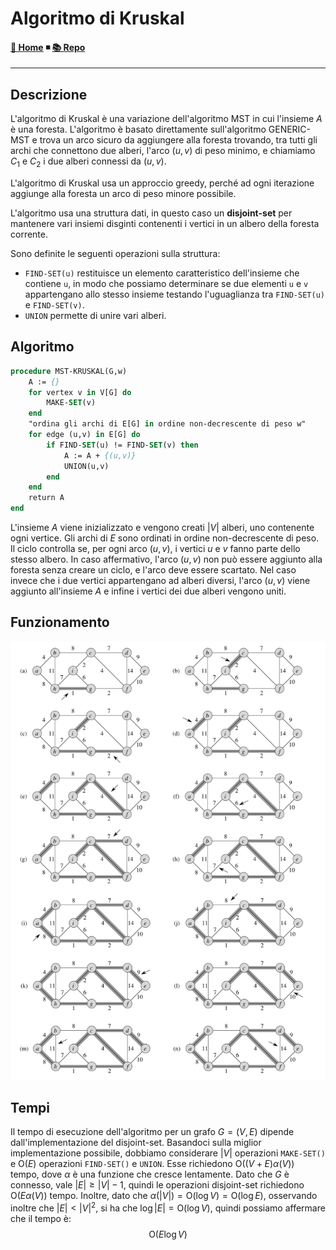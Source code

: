 # Algoritmo di Kruskal

#### [🏡 Home](index.html) ◾ [📚 Repo](https://github.com/jack23247/ricettario)

---

## Descrizione

L'algoritmo di Kruskal è una variazione dell'algoritmo MST in cui l'insieme $A$ è una foresta. L'algoritmo è basato direttamente sull'algoritmo GENERIC-MST e trova un arco sicuro da aggiungere alla foresta trovando, tra tutti gli archi che connettono due alberi, l'arco $(u,v)$ di peso minimo, e chiamiamo $C_1$ e $C_2$ i due alberi connessi da $(u,v)$.

L'algoritmo di Kruskal usa un approccio greedy, perché ad ogni iterazione aggiunge alla foresta un arco di peso minore possibile.

L'algoritmo usa una struttura dati, in questo caso un **disjoint-set** per mantenere vari insiemi disginti contenenti i vertici in un albero della foresta corrente.

Sono definite le seguenti operazioni sulla struttura:
 - `FIND-SET(u)` restituisce un elemento caratteristico dell'insieme che contiene `u`, in modo che possiamo determinare se due elementi `u` e `v` appartengano allo stesso insieme testando l'uguaglianza tra `FIND-SET(u)` e `FIND-SET(v)`.
 - `UNION` permette di unire vari alberi.

## Algoritmo

```pascal
procedure MST-KRUSKAL(G,w)
	A := {}
	for vertex v in V[G] do
		MAKE-SET(v)
	end
	"ordina gli archi di E[G] in ordine non-decrescente di peso w"
	for edge (u,v) in E[G] do
		if FIND-SET(u) != FIND-SET(v) then
			A := A + {(u,v)}
			UNION(u,v)
		end
	end
	return A
end
```

L'insieme $A$ viene inizializzato e vengono creati $|V|$ alberi, uno contenente ogni vertice. Gli archi di $E$ sono ordinati in ordine non-decrescente di peso. Il ciclo controlla se, per ogni arco $(u,v)$, i vertici $u$ e $v$ fanno parte dello stesso albero. In caso affermativo, l'arco $(u,v)$ non può essere aggiunto alla foresta senza creare un ciclo, e l'arco deve essere scartato.
Nel caso invece che i due vertici appartengano ad alberi diversi, l'arco $(u,v)$ viene aggiunto all'insieme $A$ e infine i vertici dei due alberi vengono uniti.

## Funzionamento

![kruskal1](img/kruskal1.png)

## Tempi

Il tempo di esecuzione dell'algoritmo per un grafo $G=(V,E)$ dipende dall'implementazione del disjoint-set. Basandoci sulla miglior implementazione possibile, dobbiamo considerare $|V|$ operazioni `MAKE-SET()` e $\text{O}(E)$ operazioni `FIND-SET()` e `UNION`. Esse richiedono $\text{O}((V+E)\alpha(V))$ tempo, dove $\alpha$ è una funzione che cresce lentamente. Dato che $G$ è connesso, vale $|E|\geq|V|−1$, quindi le operazioni disjoint-set richiedono $\text{O}(E α(V))$ tempo. Inoltre, dato che $\alpha(|V|)=\text{O}(\log V)=\text{O}(\log E)$, osservando inoltre che $|E|\lt|V|^2$, si ha che $\log|E|=\text{O}(\log V)$, quindi possiamo affermare che il tempo è:
$$
\text{O}(E\log V)
$$